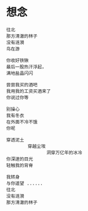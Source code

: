 
# 想念

	往北
	那方清澈的林子
	没有涟漪
	鸟在游
	
	你收好铁锹
	最后一股热汗浮起，
	满地盐晶闪闪
	
	尝尝我买的酒吧
	我用我的工资买酒来了
	你说过你等
	
	别操心
	我有冬衣
	在外面不冷不饿
	你呢
	
	穿透泥土
	        穿越尘埃
	               洞穿万亿年的冰冷
	你深邃的目光
	轻触我的背脊
	
	我转身
	与你遥望 ......
	往北
	没有涟漪
	那方清澈的林子
